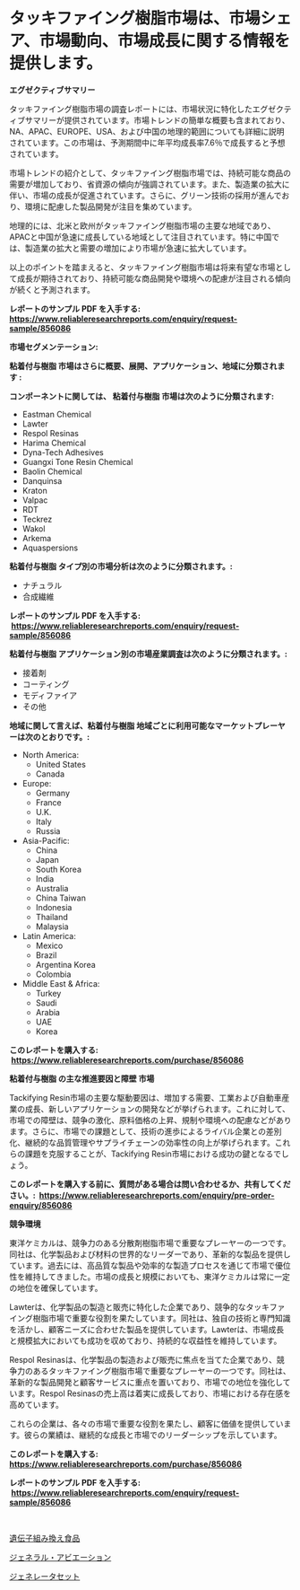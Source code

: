 <p><h1>タッキファイング樹脂市場は、市場シェア、市場動向、市場成長に関する情報を提供します。</h1></p><p><strong>エグゼクティブサマリー</strong></p>
<p><p>タッキファイング樹脂市場の調査レポートには、市場状況に特化したエグゼクティブサマリーが提供されています。市場トレンドの簡単な概要も含まれており、NA、APAC、EUROPE、USA、および中国の地理的範囲についても詳細に説明されています。この市場は、予測期間中に年平均成長率7.6％で成長すると予想されています。</p><p>市場トレンドの紹介として、タッキファイング樹脂市場では、持続可能な商品の需要が増加しており、省資源の傾向が強調されています。また、製造業の拡大に伴い、市場の成長が促進されています。さらに、グリーン技術の採用が進んでおり、環境に配慮した製品開発が注目を集めています。</p><p>地理的には、北米と欧州がタッキファイング樹脂市場の主要な地域であり、APACと中国が急速に成長している地域として注目されています。特に中国では、製造業の拡大と需要の増加により市場が急速に拡大しています。</p><p>以上のポイントを踏まえると、タッキファイング樹脂市場は将来有望な市場として成長が期待されており、持続可能な商品開発や環境への配慮が注目される傾向が続くと予測されます。</p></p>
<p><strong>レポートのサンプル PDF を入手する: <a href="https://www.reliableresearchreports.com/enquiry/request-sample/856086">https://www.reliableresearchreports.com/enquiry/request-sample/856086</a></strong></p>
<p><strong>市場セグメンテーション:</strong></p>
<p><strong> 粘着付与樹脂 市場はさらに概要、展開、アプリケーション、地域に分類されます :</strong></p>
<p><strong>コンポーネントに関しては、 粘着付与樹脂 市場は次のように分類されます: &nbsp;</strong></p>
<p><ul><li>Eastman Chemical</li><li>Lawter</li><li>Respol Resinas</li><li>Harima Chemical</li><li>Dyna-Tech Adhesives</li><li>Guangxi Tone Resin Chemical</li><li>Baolin Chemical</li><li>Danquinsa</li><li>Kraton</li><li>Valpac</li><li>RDT</li><li>Teckrez</li><li>Wakol</li><li>Arkema</li><li>Aquaspersions</li></ul></p>
<p><strong> 粘着付与樹脂 タイプ別の市場分析は次のように分類されます。:</strong></p>
<p><ul><li>ナチュラル</li><li>合成繊維</li></ul></p>
<p><strong>レポートのサンプル PDF を入手する: &nbsp;<a href="https://www.reliableresearchreports.com/enquiry/request-sample/856086">https://www.reliableresearchreports.com/enquiry/request-sample/856086</a></strong></p>
<p><strong> 粘着付与樹脂 アプリケーション別の市場産業調査は次のように分類されます。:</strong></p>
<p><ul><li>接着剤</li><li>コーティング</li><li>モディファイア</li><li>その他</li></ul></p>
<p><strong>地域に関して言えば、粘着付与樹脂 地域ごとに利用可能なマーケットプレーヤーは次のとおりです。:</strong></p>
<p><ul>
    <li>
        North America:
        <ul>
            <li>United States</li>
            <li>Canada</li>
        </ul>
    </li>
    <li>
        Europe:
        <ul>
            <li>Germany</li>
            <li>France</li>
            <li>U.K.</li>
            <li>Italy</li>
            <li>Russia</li>
        </ul>
    </li>
    <li>
        Asia-Pacific:
        <ul>
            <li>China</li>
            <li>Japan</li>
            <li>South Korea</li>
            <li>India</li>
            <li>Australia</li>
            <li>China Taiwan</li>
            <li>Indonesia</li>
            <li>Thailand</li>
            <li>Malaysia</li>
        </ul>
    </li>
    <li>
        Latin America:
        <ul>
            <li>Mexico</li>
            <li>Brazil</li>
            <li>Argentina Korea</li>
            <li>Colombia</li>
        </ul>
    </li>
    <li>
        Middle East & Africa:
        <ul>
            <li>Turkey</li>
            <li>Saudi</li>
            <li>Arabia</li>
            <li>UAE</li>
            <li>Korea</li>
        </ul>
    </li>
    </ul></p>
<p><strong>このレポートを購入する: &nbsp;<a href="https://www.reliableresearchreports.com/purchase/856086">https://www.reliableresearchreports.com/purchase/856086</a></strong></p>
<p><strong>粘着付与樹脂 の主な推進要因と障壁 市場</strong></p>
<p><p>Tackifying Resin市場の主要な駆動要因は、増加する需要、工業および自動車産業の成長、新しいアプリケーションの開発などが挙げられます。これに対して、市場での障壁は、競争の激化、原料価格の上昇、規制や環境への配慮などがあります。さらに、市場での課題として、技術の進歩によるライバル企業との差別化、継続的な品質管理やサプライチェーンの効率性の向上が挙げられます。これらの課題を克服することが、Tackifying Resin市場における成功の鍵となるでしょう。</p></p>
<p><strong>このレポートを購入する前に、質問がある場合は問い合わせるか、共有してください。:&nbsp; <a href="https://www.reliableresearchreports.com/enquiry/pre-order-enquiry/856086">https://www.reliableresearchreports.com/enquiry/pre-order-enquiry/856086</a></strong></p>
<p><strong>競争環境</strong></p>
<p><p>東洋ケミカルは、競争力のある分散剤樹脂市場で重要なプレーヤーの一つです。同社は、化学製品および材料の世界的なリーダーであり、革新的な製品を提供しています。過去には、高品質な製品や効率的な製造プロセスを通じて市場で優位性を維持してきました。市場の成長と規模においても、東洋ケミカルは常に一定の地位を確保しています。</p><p>Lawterは、化学製品の製造と販売に特化した企業であり、競争的なタッキファイング樹脂市場で重要な役割を果たしています。同社は、独自の技術と専門知識を活かし、顧客ニーズに合わせた製品を提供しています。Lawterは、市場成長と規模拡大においても成功を収めており、持続的な収益性を維持しています。</p><p>Respol Resinasは、化学製品の製造および販売に焦点を当てた企業であり、競争力のあるタッキファイング樹脂市場で重要なプレーヤーの一つです。同社は、革新的な製品開発と顧客サービスに重点を置いており、市場での地位を強化しています。Respol Resinasの売上高は着実に成長しており、市場における存在感を高めています。</p><p>これらの企業は、各々の市場で重要な役割を果たし、顧客に価値を提供しています。彼らの業績は、継続的な成長と市場でのリーダーシップを示しています。</p></p>
<p><strong>このレポートを購入する: &nbsp; <a href="https://www.reliableresearchreports.com/purchase/856086">https://www.reliableresearchreports.com/purchase/856086</a></strong></p>
<p><strong>レポートのサンプル PDF を入手する: &nbsp;<a href="https://www.reliableresearchreports.com/enquiry/request-sample/856086">https://www.reliableresearchreports.com/enquiry/request-sample/856086</a></strong><strong></strong></p>
<p>&nbsp;</p>
<p><p><a href="https://github.com/luffiazaza/Market-Research-Report-List-1/blob/main/92930438787.md">遺伝子組み換え食品</a></p><p><a href="https://github.com/one-cool-chick/Market-Research-Report-List-1/blob/main/24511508785.md">ジェネラル・アビエーション</a></p><p><a href="https://github.com/avbqbctihcbe2/Market-Research-Report-List-1/blob/main/17671488786.md">ジェネレータセット</a></p></p>